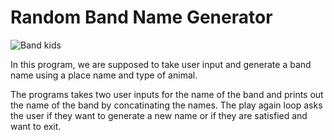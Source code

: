 # Random Band Name Generator

![Band kids](..GIFs/giphy_band.gif)


In this program, we are supposed to take user input and generate a band name using a place name and type of animal. 

The programs takes two user inputs for the name of the band and prints out the name of the band by concatinating the names. The play again loop asks the user if they want to generate a new name or if they are satisfied and want to exit.
